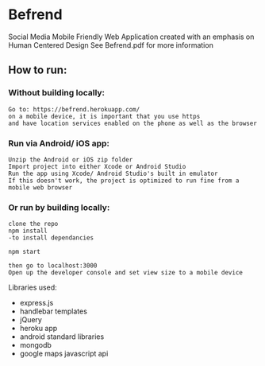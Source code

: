 # Befrend
  Social Media Mobile Friendly Web Application created with an emphasis on Human Centered Design
  See Befrend.pdf for more information

## How to run:

### Without building locally:
    Go to: https://befrend.herokuapp.com/
    on a mobile device, it is important that you use https
    and have location services enabled on the phone as well as the browser

### Run via Android/ iOS app:
    Unzip the Android or iOS zip folder
    Import project into either Xcode or Android Studio
    Run the app using Xcode/ Android Studio's built in emulator
    If this doesn't work, the project is optimized to run fine from a mobile web browser

### Or run by building locally:
    clone the repo
    npm install
    -to install dependancies

    npm start 

    then go to localhost:3000
    Open up the developer console and set view size to a mobile device

Libraries used:
* express.js
* handlebar templates
* jQuery
* heroku app
* android standard libraries
* mongodb
* google maps javascript api
